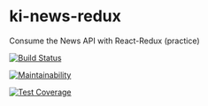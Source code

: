 # ki-news-redux
Consume the News API with React-Redux (practice)

[![Build Status](https://travis-ci.org/LWanjiru/ki-news-redux.svg?branch=master)](https://travis-ci.org/LWanjiru/ki-news-redux)

[![Maintainability](https://api.codeclimate.com/v1/badges/39ae55f36cf5315b6113/maintainability)](https://codeclimate.com/github/LWanjiru/ki-news-redux/maintainability)

[![Test Coverage](https://api.codeclimate.com/v1/badges/39ae55f36cf5315b6113/test_coverage)](https://codeclimate.com/github/LWanjiru/ki-news-redux/test_coverage)